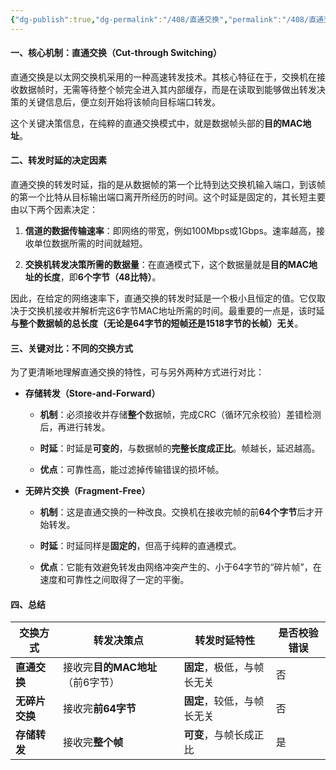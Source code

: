 ```yaml
---
{"dg-publish":true,"dg-permalink":"/408/直通交换","permalink":"/408/直通交换/"}
---
```



#### 一、核心机制：直通交换（Cut-through Switching）

直通交换是以太网交换机采用的一种高速转发技术。其核心特征在于，交换机在接收数据帧时，无需等待整个帧完全进入其内部缓存，而是在读取到能够做出转发决策的关键信息后，便立刻开始将该帧向目标端口转发。

这个关键决策信息，在纯粹的直通交换模式中，就是数据帧头部的**目的MAC地址**。

#### 二、转发时延的决定因素

直通交换的转发时延，指的是从数据帧的第一个比特到达交换机输入端口，到该帧的第一个比特从目标输出端口离开所经历的时间。这个时延是固定的，其长短主要由以下两个因素决定：

1. **信道的数据传输速率**：即网络的带宽，例如100Mbps或1Gbps。速率越高，接收单位数据所需的时间就越短。
    
2. **交换机转发决策所需的数据量**：在直通模式下，这个数据量就是**目的MAC地址的长度**，即**6个字节（48比特）**。
    

因此，在给定的网络速率下，直通交换的转发时延是一个极小且恒定的值。它仅取决于交换机接收并解析完这6字节MAC地址所需的时间。最重要的一点是，该时延**与整个数据帧的总长度（无论是64字节的短帧还是1518字节的长帧）无关**。

#### 三、关键对比：不同的交换方式

为了更清晰地理解直通交换的特性，可与另外两种方式进行对比：

- **存储转发（Store-and-Forward）**
    
    - **机制**：必须接收并存储**整个**数据帧，完成CRC（循环冗余校验）差错检测后，再进行转发。
        
    - **时延**：时延是**可变的**，与数据帧的**完整长度成正比**。帧越长，延迟越高。
        
    - **优点**：可靠性高，能过滤掉传输错误的损坏帧。
        
- **无碎片交换（Fragment-Free）**
    
    - **机制**：这是直通交换的一种改良。交换机在接收完帧的前**64个字节**后才开始转发。
        
    - **时延**：时延同样是**固定的**，但高于纯粹的直通模式。
        
    - **优点**：它能有效避免转发由网络冲突产生的、小于64字节的“碎片帧”，在速度和可靠性之间取得了一定的平衡。
        

#### 四、总结

|交换方式|转发决策点|转发时延特性|是否校验错误|
|---|---|---|---|
|**直通交换**|接收完**目的MAC地址**（前6字节）|**固定**，极低，与帧长无关|否|
|**无碎片交换**|接收完**前64字节**|**固定**，较低，与帧长无关|否|
|**存储转发**|接收完**整个帧**|**可变**，与帧长成正比|是|

